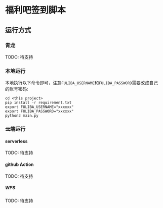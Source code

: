 # 福利吧签到脚本

## 运行方式

### 青龙
TODO: 待支持

### 本地运行
本地执行以下命令即可，注意`FULIBA_USERNAME`和`FULIBA_PASSWORD`需要改成自己的账号密码:
```
cd <this project>
pip install -r requirement.txt
export FULIBA_USERNAME="xxxxxx"
export FULIBA_PASSWORD="xxxxxx"
python3 main.py
```

### 云端运行
#### serverless
TODO: 待支持
#### github Action
TODO: 待支持
##### WPS
TODO: 待支持

